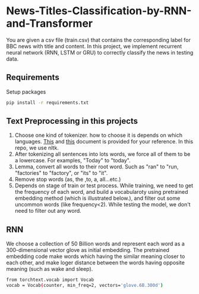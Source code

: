 # News-Titles-Classification-by-RNN-and-Transformer
You are given a csv file (train.csv) that contains the corresponding label for BBC news with title and content.
In this project, we implement recurrent neural network (RNN, LSTM or GRU) to correctly classify the news in testing data.

## Requirements
Setup packages
```sh
pip install -r requirements.txt
```

## Text Preprocessing in this projects
1. Choose one kind of tokenizer. how to choose it is depends on which languages. [This]((https://blog.ekbana.com/private-nltk-vs-spacy-3926b3674ee4)) and [this](https://www.analyticsvidhya.com/blog/2019/07/how-get-started-nlp-6-unique-ways-perform-tokenization/) document is  provided for your reference. In this repo, we use nltk.
2. After tokenizing all sentences into lots words, we force all of them to be a lowercase. For examples, "Today" to "today".
3. Lemma, convert all words to their root word. Such as "ran" to "run, "factories" to "factory", or "its" to "it".
4. Remove stop words (as, the ,to, a, all...etc.)
5. Depends on stage of train or test process. While training, we need to get the frequency of each word, and build a vocabularoty using pretrained embedding method (which is illustrated below.), and filter out some uncommon words (like frequency<2). While testing the model, we don't need to filter out any word.


## RNN
We choose a collection of 50 Billion words and represent each word as a 300-dimensional vector glove as initial embedding.
The pretrained embedding code make words which having the similar meaning closer to each other, and make loger distance between the words having opposite meaning (such as wake and sleep).

```sh
from torchtext.vocab import Vocab
vocab = Vocab(counter, min_freq=2, vectors='glove.6B.300d')
```

